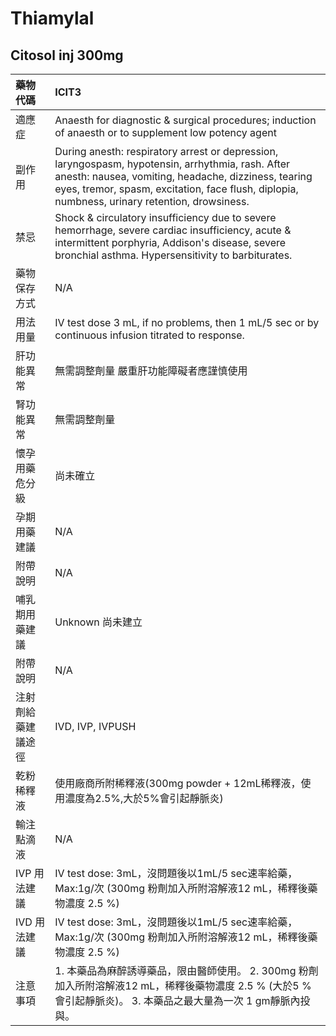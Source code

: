 # Thiamylal

## Citosol inj 300mg

| 藥物代碼           | ICIT3                                                                                                                                                                                                                                                     |
|:-------------------|:----------------------------------------------------------------------------------------------------------------------------------------------------------------------------------------------------------------------------------------------------------|
| 適應症             | Anaesth for diagnostic & surgical procedures; induction of anaesth or to supplement low potency agent                                                                                                                                                     |
| 副作用             | During anesth: respiratory arrest or depression, laryngospasm, hypotensin, arrhythmia, rash. After anesth: nausea, vomiting, headache, dizziness, tearing eyes, tremor, spasm, excitation, face flush, diplopia, numbness, urinary retention, drowsiness. |
| 禁忌               | Shock & circulatory insufficiency due to severe hemorrhage, severe cardiac insufficiency, acute & intermittent porphyria, Addison's disease, severe bronchial asthma. Hypersensitivity to barbiturates.                                                   |
| 藥物保存方式       | N/A                                                                                                                                                                                                                                                       |
| 用法用量           | IV test dose 3 mL, if no problems, then 1 mL/5 sec or by continuous infusion titrated to response.                                                                                                                                                        |
| 肝功能異常         | 無需調整劑量  嚴重肝功能障礙者應謹慎使用                                                                                                                                                                                                                  |
| 腎功能異常         | 無需調整劑量                                                                                                                                                                                                                                              |
| 懷孕用藥危分級     | 尚未確立                                                                                                                                                                                                                                                  |
| 孕期用藥建議       | N/A                                                                                                                                                                                                                                                       |
| 附帶說明           | N/A                                                                                                                                                                                                                                                       |
| 哺乳期用藥建議     | Unknown 尚未建立                                                                                                                                                                                                                                          |
| 附帶說明           | N/A                                                                                                                                                                                                                                                       |
| 注射劑給藥建議途徑 | IVD, IVP, IVPUSH                                                                                                                                                                                                                                          |
| 乾粉稀釋液         | 使用廠商所附稀釋液(300mg powder + 12mL稀釋液，使用濃度為2.5%,大於5%會引起靜脈炎)                                                                                                                                                                          |
| 輸注點滴液         | N/A                                                                                                                                                                                                                                                       |
| IVP 用法建議       | IV test dose: 3mL，沒問題後以1mL/5 sec速率給藥，Max:1g/次 (300mg 粉劑加入所附溶解液12 mL，稀釋後藥物濃度 2.5 %)                                                                                                                                           |
| IVD 用法建議       | IV test dose: 3mL，沒問題後以1mL/5 sec速率給藥，Max:1g/次 (300mg 粉劑加入所附溶解液12 mL，稀釋後藥物濃度 2.5 %)                                                                                                                                           |
| 注意事項           | 1. 本藥品為麻醉誘導藥品，限由醫師使用。 2. 300mg 粉劑加入所附溶解液12 mL，稀釋後藥物濃度 2.5 % (大於5 % 會引起靜脈炎)。 3. 本藥品之最大量為一次 1 gm靜脈內投與。                                                                                          |


